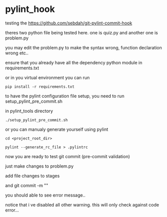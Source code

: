 # pylint_hook
testing the https://github.com/sebdah/git-pylint-commit-hook

theres two python file being tested here. one is quiz.py and another one is problem.py

you may edit the problem.py to make the syntax wrong, function declaration wrong etc..

ensure that you already have all the dependency python module in requirements.txt

or in you virtual environment you can run 

``` pip install -r requirements.txt ```

to have the pylint configuration file setup, you need to run setup_pylint_pre_commit.sh

in pylint_tools directory

``` ./setup_pylint_pre_commit.sh ```

or you can manualy generate yourself using pylint

``` cd <project_root_dir> ```

``` pylint --generate_rc_file > .pylintrc ```

now you are ready to test git commit (pre-commit validation)

just make changes to problem.py

add file changes to stages

and git commit -m "<message>"

you should able to see error message..

notice that i ve disabled all other warning. this will only check against code error...



